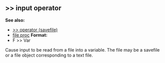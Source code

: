 ## \>\> input operator
**See also:**
+   [\>\> operator (savefile)](/ref/savefile/operator/%3e%3e.md) 
+   [file proc](/ref/proc/file.md) <!-- -->
**Format:**
+   F \>\> Var


Cause input to be read from a file into a variable. The file
may be a savefile or a file object corresponding to a text file.